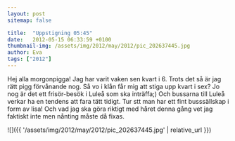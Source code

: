```yaml
---
layout: post
sitemap: false

title:  "Uppstigning 05:45"
date:   2012-05-15 06:33:59 +0100
thumbnail-img: /assets/img/2012/may/2012/pic_202637445.jpg
author: Eva
tags: ["2012"]
---
```


Hej alla morgonpigga! Jag har varit vaken sen kvart i 6. Trots det så är jag rätt pigg förvånande nog. Så vo i klån får mig att stiga upp kvart i sex? Jo nog är det ett frisör-besök i Luleå som ska inträffa;) Och bussarna till Luleå verkar ha en tendens att fara tätt tidigt. Tur  stt man har ett fint busssällskap i form av lisa! Och vad jag ska göra riktigt med håret denna gång vet jag faktiskt inte men nånting måste då fixas.

![]({{ '/assets/img/2012/may/2012/pic_202637445.jpg'  | relative_url }})

